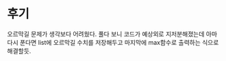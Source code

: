# 후기

오르막길 문제가 생각보다 어려웠다. 풀다 보니 코드가 예상외로 지저분해졌는데 아마 다시 푼다면 list에 오르막길 수치를 저장해두고 마지막에 max함수로 출력하는 식으로 해결할듯.